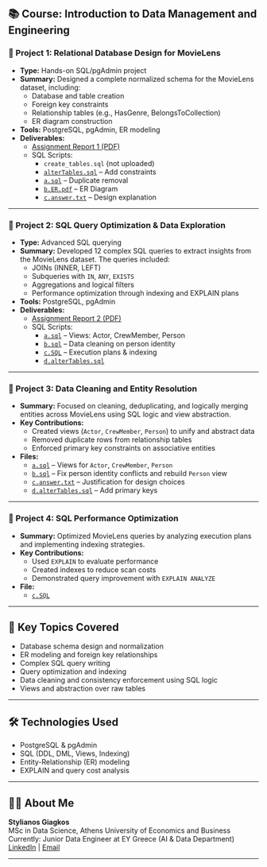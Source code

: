 
## 📚 Course: Introduction to Data Management and Engineering

### 📌 Project 1: Relational Database Design for MovieLens
- **Type:** Hands-on SQL/pgAdmin project
- **Summary:** Designed a complete normalized schema for the MovieLens dataset, including:
  - Database and table creation
  - Foreign key constraints
  - Relationship tables (e.g., HasGenre, BelongsToCollection)
  - ER diagram construction
- **Tools:** PostgreSQL, pgAdmin, ER modeling
- **Deliverables:**
  - [Assignment Report 1 (PDF)](./Report%20Assignment%201%20f3352410.pdf)
  - SQL Scripts:
    - `create_tables.sql` (not uploaded)
    - [`alterTables.sql`](./d.alterTables.sql) – Add constraints
    - [`a.sql`](./a.sql) – Duplicate removal
    - [`b.ER.pdf`](./b.ER.pdf) – ER Diagram
    - [`c.answer.txt`](./c.answer.txt) – Design explanation

---

### 📌 Project 2: SQL Query Optimization & Data Exploration
- **Type:** Advanced SQL querying
- **Summary:** Developed 12 complex SQL queries to extract insights from the MovieLens dataset. The queries included:
  - JOINs (INNER, LEFT)
  - Subqueries with `IN`, `ANY`, `EXISTS`
  - Aggregations and logical filters
  - Performance optimization through indexing and EXPLAIN plans
- **Tools:** PostgreSQL, pgAdmin
- **Deliverables:**
  - [Assignment Report 2 (PDF)](./Assignment%202%20Report%20Giagkos%20Stylianos%20f3352410.pdf)
  - SQL Scripts:
    - [`a.sql`](./a.sql) – Views: Actor, CrewMember, Person
    - [`b.sql`](./b.sql) – Data cleaning on person identity
    - [`c.SQL`](./c.SQL) – Execution plans & indexing
    - [`d.alterTables.sql`](./d.alterTables.sql)

---

### 📌 Project 3: Data Cleaning and Entity Resolution
- **Summary:** Focused on cleaning, deduplicating, and logically merging entities across MovieLens using SQL logic and view abstraction.
- **Key Contributions:**
  - Created views (`Actor`, `CrewMember`, `Person`) to unify and abstract data
  - Removed duplicate rows from relationship tables
  - Enforced primary key constraints on associative entities
- **Files:**
  - [`a.sql`](./a.sql) – Views for `Actor`, `CrewMember`, `Person`
  - [`b.sql`](./b.sql) – Fix person identity conflicts and rebuild `Person` view
  - [`c.answer.txt`](./c.answer.txt) – Justification for design choices
  - [`d.alterTables.sql`](./d.alterTables.sql) – Add primary keys

---

### 📌 Project 4: SQL Performance Optimization
- **Summary:** Optimized MovieLens queries by analyzing execution plans and implementing indexing strategies.
- **Key Contributions:**
  - Used `EXPLAIN` to evaluate performance
  - Created indexes to reduce scan costs
  - Demonstrated query improvement with `EXPLAIN ANALYZE`
- **File:**
  - [`c.SQL`](./c.SQL)

---

## 🧠 Key Topics Covered
- Database schema design and normalization
- ER modeling and foreign key relationships
- Complex SQL query writing
- Query optimization and indexing
- Data cleaning and consistency enforcement using SQL logic
- Views and abstraction over raw tables

---

## 🛠️ Technologies Used
- PostgreSQL & pgAdmin
- SQL (DDL, DML, Views, Indexing)
- Entity-Relationship (ER) modeling
- EXPLAIN and query cost analysis

---

## 👨‍🎓 About Me
**Stylianos Giagkos**  
MSc in Data Science, Athens University of Economics and Business  
Currently: Junior Data Engineer at EY Greece (AI & Data Department)  
[LinkedIn](https://linkedin.com/in/steliosgiagkos) | [Email](mailto:steliosgiagkos@outlook.com)

---
